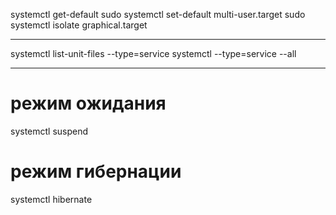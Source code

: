 systemctl get-default
sudo systemctl set-default multi-user.target
sudo systemctl isolate graphical.target

-------------------------

systemctl list-unit-files --type=service
systemctl --type=service --all

-------------------------

# режим ожидания
systemctl suspend 

# режим гибернации
systemctl hibernate

